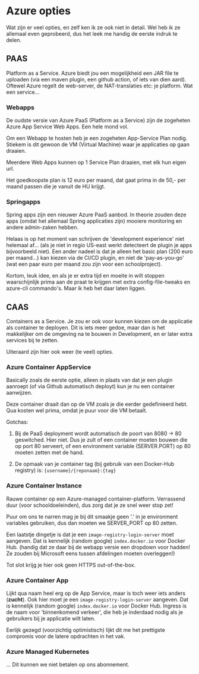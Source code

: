 # Azure opties

Wat zijn er veel opties, en zelf ken ik ze ook niet in detail. Wel heb ik ze allemaal even geprobeerd, dus het leek me 
handig de eerste indruk te delen.

## PAAS
Platform as a Service. Azure biedt jou een mogelijkheid een JAR file te uploaden (via een maven plugin, een github action, 
of iets van dien aard). Oftewel Azure regelt de web-server, de NAT-translaties etc: je platform. Wat een service...

### Webapps

De oudste versie van Azure PaaS (Platform as a Service) zijn de zogeheten Azure App Service Web Apps. Een hele mond vol.

Om een Webapp te hosten heb je een zogeheten App-Service Plan nodig.
Stiekem is dit gewoon de VM (Virtual Machine) waar je applicaties op gaan draaien.

Meerdere Web Apps kunnen op 1 Service Plan draaien, met elk hun eigen url.

Het goedkoopste plan is 12 euro per maand, dat gaat prima in de 50,- per maand passen die je vanuit de HU krijgt.

### Springapps

Spring apps zijn een nieuwer Azure PaaS aanbod. In theorie zouden deze apps (omdat het allemaal Spring applicaties zijn)
mooiere monitoring en andere admin-zaken hebben.

Helaas is op het moment van schrijven de 'development experience' niet helemaal af...
(als je niet in regio US-east werkt detecteert de plugin je apps bijvoorbeeld niet).
Een ander nadeel is dat je alleen het basic plan (200 euro per maand...) kan kiezen via de CI/CD plugin,
en niet de 'pay-as-you-go' (wat een paar euro per maand zou zijn voor een schoolproject).

Kortom, leuk idee, en als je er extra tijd en moeite in wilt stoppen waarschijnlijk prima aan de praat te krijgen met
extra config-file-tweaks en azure-cli commando's. Maar ik heb het daar laten liggen.


## CAAS

Containers as a Service. Je zou er ook voor kunnen kiezen om de applicatie als container te deployen. 
Dit is iets meer gedoe, maar dan is het makkelijker om de omgeving na te bouwen in Development, en er later extra services
bij te zetten.

Uiteraard zijn hier ook weer (te veel) opties.

### Azure Container AppService

Basically zoals de eerste optie, alleen in plaats van dat je een plugin aanroept (of via Github automatisch deployt) kun je nu een container aanwijzen.

Deze container draait dan op de VM zoals je die eerder gedefinieerd hebt. Qua kosten wel prima, omdat je puur voor die VM betaalt.

Gotchas:

1. Bij de PaaS deployment wordt automatisch de poort van 8080 -> 80 geswitched. Hier niet. Dus je zult of een container moeten bouwen die op port 80 serveert, of een environment variable (SERVER.PORT) op 80 moeten zetten met de hand.

2. De opmaak van je container tag (bij gebruik van een Docker-Hub registry) is:
   `{username}/{reponaam}:{tag}`


### Azure Container Instance

Rauwe container op een Azure-managed container-platform. Verrassend duur (voor schooldoeleinden), dus zorg dat je ze snel weer stop zet!

Puur om ons te narren mag je bij dit smaakje geen '.' in je environment variables gebruiken, dus dan moeten we SERVER_PORT op 80 zetten.

Een laatstje dingetje is dat je een `image-registry-login-server` moet aangeven. Dat is kennelijk (random google) `index.docker.io` voor Docker Hub.
(handig dat ze daar bij de webapp versie een dropdown voor hadden! Ze zouden bij Microsoft eens tussen afdelingen moeten overleggen!)

Tot slot krijg je hier ook geen HTTPS out-of-the-box.

### Azure Container App

Lijkt qua naam heel erg op de App Service, maar is toch weer iets anders (**zucht**).
Ook hier moet je een `image-registry-login-server` aangeven. Dat is kennelijk (random google) `index.docker.io` voor Docker Hub.
Ingress is de naam voor 'binnenkomend verkeer', die heb je inderdaad nodig als je gebruikers bij je applicatie wilt laten.

Eerlijk gezegd (voorzichtig optimistisch) lijkt dit me het prettigste compromis voor de latere opdrachten in het vak.

### Azure Managed Kubernetes

... Dit kunnen we niet betalen op ons abonnement.
